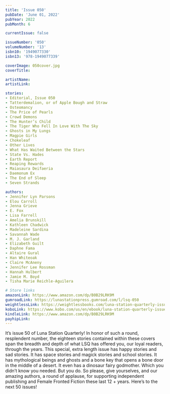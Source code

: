 ```yaml
---
title: 'Issue 050'
pubDate: 'June 01, 2022'
pubYear: 2022
pubMonth: 6

currentIssue: false

issueNumber: '050'
volumeNumber: '13'
isbn10: '1949077330'
isbn13: '978-1949077339'

coverImage: 050cover.jpg
coverTitle: 

artistName: 
artistLink: 

stories:
- Editorial, Issue 050
- Tatterdemalion, or of Apple Bough and Straw
- Osteomancy
- The Price of Pearls
- Crowd Demons
- The Hunter’s Child
- The Tiger Who Fell In Love With The Sky
- Ghosts in My Lungs
- Magpie Girls
- Chokeleaf
- Other Lives
- What Has Waited Between the Stars
- State Vs. Hades
- Earth Report
- Reaping Rewards
- Maiasaura Deifaeria
- Daemonum Ex
- The End of Sleep
- Seven Strands

authors:
- Jennifer Lyn Parsons
- Elou Carroll
- Jenna Grieve
- E. Fox
- Lisa Farrell
- Amelia Brunskill
- Kathleen Chadwick
- Madeleine Sardina
- Savannah Wade
- M. J. Garland
- Elizabeth Guilt
- Daphne Fama
- Altaire Gural
- Han Whiteoak
- Claire McAneny
- Jennifer Lee Rossman
- Hannah Hulbert
- Jamie M. Boyd
- Tisha Marie Reichle-Aguilera

# Store links
amazonLink: https://www.amazon.com/dp/B0B29LRK9M
gumroadLink: https://lunastationpress.gumroad.com/l/lsq-050
weightlessLink: https://weightlessbooks.com/luna-station-quarterly-issue-050/
koboLink: https://www.kobo.com/us/en/ebook/luna-station-quarterly-issue-050
kindleLink: https://www.amazon.com/dp/B0B29LRK9M
payhipLink: 
---
```


It’s issue 50 of Luna Station Quarterly!
In honor of such a round, resplendent number, the eighteen stories contained within these covers span the breadth and depth of what LSQ has offered you, our loyal readers, through the years.
This special, extra length issue has happy stories and sad stories. It has space stories and magick stories and school stories. It has mythological beings and ghosts and a bone key that opens a bone door in the middle of a desert.
It even has a dinosaur fairy godmother. Which you didn’t know you needed. But you do.
So please, give yourselves, and our amazing authors, a round of applause, for supporting independent publishing and Female Fronted Fiction these last 12 + years. Here’s to the next 50 issues!
